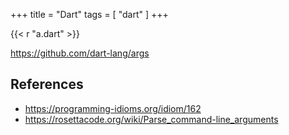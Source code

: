 +++
title = "Dart"
tags = [ "dart" ]
+++

{{< r "a.dart" >}}

<https://github.com/dart-lang/args>

## References

- <https://programming-idioms.org/idiom/162>
- <https://rosettacode.org/wiki/Parse_command-line_arguments>
